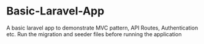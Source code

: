 # Basic-Laravel-App
A basic laravel app to demonstrate MVC pattern, API Routes, Authentication etc.
Run the migration and seeder files before running the application
